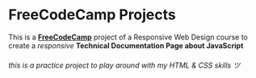# FreeCodeCamp Projects

This is a [**FreeCodeCamp**](https://www.freecodecamp.org/) project of a Responsive Web Design course to create a *responsive* **Technical Documentation Page about JavaScript**

###### this is a practice project to play around with my HTML & CSS skills ツ